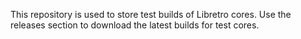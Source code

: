 This repository is used to store test builds of Libretro cores. Use the releases section to download the latest builds for test cores.
